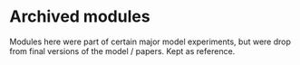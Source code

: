 # Archived modules

Modules here were part of certain major model experiments, but were drop from final versions of the model / papers.
Kept as reference.
